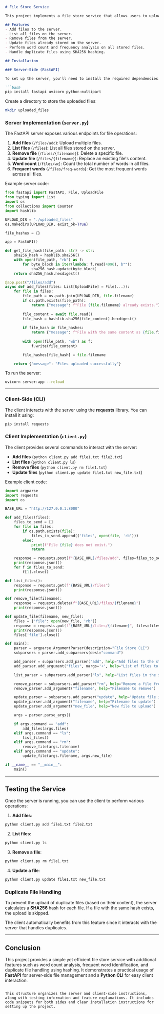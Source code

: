 

```markdown
# File Store Service

This project implements a file store service that allows users to upload, list, remove, and update files through a RESTful API. The server-side application uses **FastAPI**, and the client-side application is a simple **CLI** that interacts with the server via HTTP requests.

## Features
- Add files to the server.
- List all files on the server.
- Remove files from the server.
- Update files already stored on the server.
- Perform word count and frequency analysis on all stored files.
- Handle duplicate files using SHA256 hashing.

## Installation

### Server-Side (FastAPI)

To set up the server, you'll need to install the required dependencies:

```bash
pip install fastapi uvicorn python-multipart
```

Create a directory to store the uploaded files:

```bash
mkdir uploaded_files
```

### Server Implementation (`server.py`)

The FastAPI server exposes various endpoints for file operations:

1. **Add files** (`/files/add`): Upload multiple files.
2. **List files** (`/files`): List all files stored on the server.
3. **Remove file** (`/files/{filename}`): Delete a specific file.
4. **Update file** (`/files/{filename}`): Replace an existing file's content.
5. **Word count** (`/files/wc`): Count the total number of words in all files.
6. **Frequent words** (`/files/freq-words`): Get the most frequent words across all files.

Example server code:

```python
from fastapi import FastAPI, File, UploadFile
from typing import List
import os
from collections import Counter
import hashlib

UPLOAD_DIR = "./uploaded_files"
os.makedirs(UPLOAD_DIR, exist_ok=True)

file_hashes = {}

app = FastAPI()

def get_file_hash(file_path: str) -> str:
    sha256_hash = hashlib.sha256()
    with open(file_path, "rb") as f:
        for byte_block in iter(lambda: f.read(4096), b""):
            sha256_hash.update(byte_block)
    return sha256_hash.hexdigest()

@app.post("/files/add")
async def add_files(files: List[UploadFile] = File(...)):
    for file in files:
        file_path = os.path.join(UPLOAD_DIR, file.filename)
        if os.path.exists(file_path):
            return {"message": f"File {file.filename} already exists."}
        
        file_content = await file.read()
        file_hash = hashlib.sha256(file_content).hexdigest()
        
        if file_hash in file_hashes:
            return {"message": f"File with the same content as {file.filename} already exists."}
        
        with open(file_path, "wb") as f:
            f.write(file_content)

        file_hashes[file_hash] = file.filename

    return {"message": "Files uploaded successfully"}
```

To run the server:

```bash
uvicorn server:app --reload
```

---

### Client-Side (CLI)

The client interacts with the server using the **requests** library. You can install it using:

```bash
pip install requests
```

### Client Implementation (`client.py`)

The client provides several commands to interact with the server:

- **Add files** (`python client.py add file1.txt file2.txt`)
- **List files** (`python client.py ls`)
- **Remove files** (`python client.py rm file1.txt`)
- **Update files** (`python client.py update file1.txt new_file.txt`)

Example client code:

```python
import argparse
import requests
import os

BASE_URL = "http://127.0.0.1:8000"

def add_files(files):
    files_to_send = []
    for file in files:
        if os.path.exists(file):
            files_to_send.append(('files', open(file, 'rb')))
        else:
            print(f"File {file} does not exist.")
            return

    response = requests.post(f"{BASE_URL}/files/add", files=files_to_send)
    print(response.json())
    for f in files_to_send:
        f[1].close()

def list_files():
    response = requests.get(f"{BASE_URL}/files")
    print(response.json())

def remove_file(filename):
    response = requests.delete(f"{BASE_URL}/files/{filename}")
    print(response.json())

def update_file(filename, new_file):
    files = {'file': open(new_file, 'rb')}
    response = requests.put(f"{BASE_URL}/files/{filename}", files=files)
    print(response.json())
    files['file'].close()

def main():
    parser = argparse.ArgumentParser(description="File Store CLI")
    subparsers = parser.add_subparsers(dest="command")

    add_parser = subparsers.add_parser("add", help="Add files to the store")
    add_parser.add_argument("files", nargs='+', help="List of files to add")

    list_parser = subparsers.add_parser("ls", help="List files in the store")

    remove_parser = subparsers.add_parser("rm", help="Remove a file from the store")
    remove_parser.add_argument("filename", help="Filename to remove")

    update_parser = subparsers.add_parser("update", help="Update file in the store")
    update_parser.add_argument("filename", help="Filename to update")
    update_parser.add_argument("new_file", help="New file to upload")

    args = parser.parse_args()

    if args.command == "add":
        add_files(args.files)
    elif args.command == "ls":
        list_files()
    elif args.command == "rm":
        remove_file(args.filename)
    elif args.command == "update":
        update_file(args.filename, args.new_file)

if __name__ == "__main__":
    main()
```

---

## Testing the Service

Once the server is running, you can use the client to perform various operations:

1. **Add files**:

```bash
python client.py add file1.txt file2.txt
```

2. **List files**:

```bash
python client.py ls
```

3. **Remove a file**:

```bash
python client.py rm file1.txt
```

4. **Update a file**:

```bash
python client.py update file1.txt new_file.txt
```

### Duplicate File Handling

To prevent the upload of duplicate files (based on their content), the server calculates a **SHA256** hash for each file. If a file with the same hash exists, the upload is skipped.

The client automatically benefits from this feature since it interacts with the server that handles duplicates.

---

## Conclusion

This project provides a simple yet efficient file store service with additional features such as word count analysis, frequent word identification, and duplicate file handling using hashing. It demonstrates a practical usage of **FastAPI** for server-side file management and a **Python CLI** for easy client interaction.
```

This structure organizes the server and client-side instructions, along with testing information and feature explanations. It includes code snippets for both sides and clear installation instructions for setting up the project.
